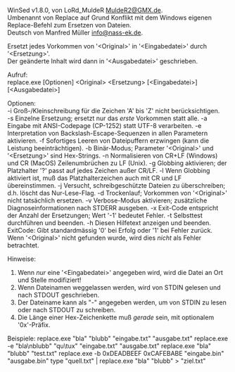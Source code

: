 WinSed v1.8.0, von LoRd_MuldeR <MuldeR2@GMX.de>.  
Umbenannt von Replace auf Grund Konflikt mit dem Windows eigenen  
Replace-Befehl zum Ersetzen von Dateien.  
Deutsch von Manfred Müller <info@nass-ek.de>.  

Ersetzt jedes Vorkommen von '\<Original\>' in '\<Eingabedatei\>' durch '\<Ersetzung\>'.  
Der geänderte Inhalt wird dann in '\<Ausgabedatei\>' geschrieben.  

Aufruf:  
  replace.exe [Optionen] \<Original\> \<Ersetzung\> [\<Eingabedatei\>] [\<Ausgabedatei\>]  

Optionen:  
  -i  Groß-/Kleinschreibung für die Zeichen 'A' bis 'Z' nicht berücksichtigen.  
  -s  Einzelne Ersetzung; ersetzt nur das *erste* Vorkommen statt alle.
  -a  Eingabe mit ANSI-Codepage (CP-1252) statt UTF-8 verarbeiten.
  -e  Interpretation von Backslash-Escape-Sequenzen in allen Parametern aktivieren.
  -f  Sofortiges Leeren von Dateipuffern erzwingen (kann die Leistung beeinträchtigen).
  -b  Binär-Modus; Parameter '\<Original\>' und '\<Ersetzung\>' sind Hex-Strings.
  -n  Normalisieren von CR+LF (Windows) und CR (MacOS) Zeilenumbrüchen zu LF (Unix).
  -g  Globbing aktivieren; der Platzhalter '?' passt auf jedes Zeichen außer CR/LF.
  -l  Wenn Globbing aktiviert ist, muß das Platzhalterzeichen auch mit CR und LF übereinstimmen.
  -j  Versucht, schreibgeschützte Dateien zu überschreiben; d.h. löscht das Nur-Lese-Flag.
  -d  Trockenlauf; Vorkommen von '\<Original\>' nicht tatsächlich ersetzen.
  -v  Verbose-Modus aktivieren; zusätzliche Diagnoseinformationen nach STDERR ausgeben.
  -x  Exit-Code entspricht der Anzahl der Ersetzungen; Wert '-1' bedeutet Fehler.
  -t  Selbsttest durchführen und beenden.
  -h  Diesen Hilfetext anzeigen und beenden.
ExitCode:
  Gibt standardmässig '0' bei Erfolg oder '1' bei Fehler zurück.
  Wenn '\<Original\>' nicht gefunden wurde, wird dies *nicht* als Fehler betrachtet.

Hinweise:
  1. Wenn *nur* eine '\<Eingabedatei>\' angegeben wird, wird die Datei an Ort und Stelle modifiziert!
  2. Wenn Dateinamen weggelassen werden, wird von STDIN gelesen und nach STDOUT geschrieben.
  3. Der Dateiname kann als "-" angegeben werden, um von STDIN zu lesen oder nach STDOUT zu schreiben.
  4. Die Länge einer Hex-Zeichenkette muß *gerade* sein, mit optionalem '0x'-Präfix.

Beispiele:
  replace.exe "bla" "blubb" "eingabe.txt" "ausgabe.txt"
  replace.exe -e "bla\nblubb" "qu\tux" "eingabe.txt" "ausgabe.txt"
  replace.exe "bla" "blubb" "test.txt"
  replace.exe -b 0xDEADBEEF 0xCAFEBABE "eingabe.bin" "ausgabe.bin"
  type "quell.txt" | replace.exe "bla" "blubb" > "ziel.txt"
